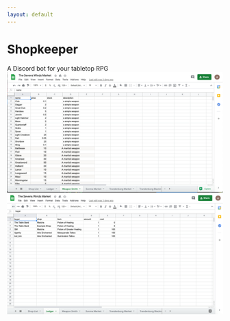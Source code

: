 ```yaml
---
layout: default
---
```

# Shopkeeper
A Discord bot for your tabletop RPG
![image](/assets/shop_sheet.png)
![image](/assets/ledger_sheet.png)
